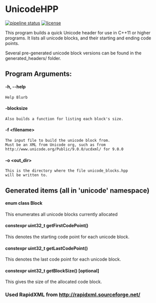 # UnicodeHPP

[![pipeline status](https://git.stabletec.com/utilities/unicode-hpp/badges/master/pipeline.svg)](https://git.stabletec.com/utilities/unicode-hpp/commits/master)
[![license](https://img.shields.io/badge/license-MIT-blue.svg)](https://git.stabletec.com/utilities/unicode-hpp/blob/master/LICENSE)

This program builds a quick Unicode header for use in C++11 or higher programs. It lists all unicode blocks, and their starting and ending code points.

Several pre-generated unicode block versions can be found in the generated_headers/ folder.

## Program Arguments:
#### -h, --help
	Help Blurb
#### -blocksize
	Also builds a function for listing each block's size.
#### -f &lt;filename>
	The input file to build the unicode block from.
	Must be an XML from Unicode org, such as from
	http://www.unicode.org/Public/9.0.0/ucdxml/ for 9.0.0
#### -o &lt;out_dir>
	This is the directory where the file unicode_blocks.hpp
	will be written to.

## Generated items (all in 'unicode' namespace)
#### enum class Block 
This enumerates all unicode blocks currently allocated
#### constexpr uint32_t getFirstCodePoint()
This denotes the starting code point for each unicode block.
#### constexpr uint32_t getLastCodePoint()
This denotes the last code point for each unicode block.
#### constexpr uint32_t getBlockSize() [optional]
This gives the size of the allocated code block.

### Used RapidXML from http://rapidxml.sourceforge.net/